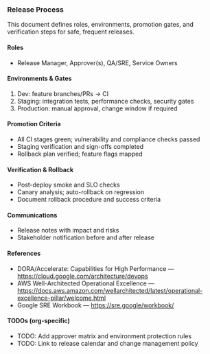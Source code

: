 ### Release Process

This document defines roles, environments, promotion gates, and verification steps for safe, frequent releases.

#### Roles
- Release Manager, Approver(s), QA/SRE, Service Owners

#### Environments & Gates
1) Dev: feature branches/PRs → CI
2) Staging: integration tests, performance checks, security gates
3) Production: manual approval, change window if required

#### Promotion Criteria
- All CI stages green; vulnerability and compliance checks passed
- Staging verification and sign-offs completed
- Rollback plan verified; feature flags mapped

#### Verification & Rollback
- Post-deploy smoke and SLO checks
- Canary analysis; auto-rollback on regression
- Document rollback procedure and success criteria

#### Communications
- Release notes with impact and risks
- Stakeholder notification before and after release

#### References
- DORA/Accelerate: Capabilities for High Performance — https://cloud.google.com/architecture/devops
- AWS Well-Architected Operational Excellence — https://docs.aws.amazon.com/wellarchitected/latest/operational-excellence-pillar/welcome.html
- Google SRE Workbook — https://sre.google/workbook/

#### TODOs (org-specific)
- TODO: Add approver matrix and environment protection rules
- TODO: Link to release calendar and change management policy
